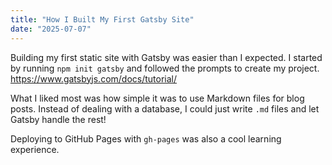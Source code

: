 ```yaml
---
title: "How I Built My First Gatsby Site"
date: "2025-07-07"
---
```


Building my first static site with Gatsby was easier than I expected. I started by running `npm init gatsby` and followed the prompts to create my project.
https://www.gatsbyjs.com/docs/tutorial/

What I liked most was how simple it was to use Markdown files for blog posts. Instead of dealing with a database, I could just write `.md` files and let Gatsby handle the rest!

Deploying to GitHub Pages with `gh-pages` was also a cool learning experience.
